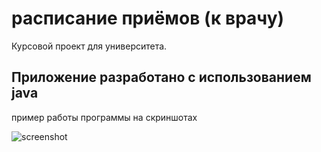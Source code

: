 # расписание приёмов (к врачу)

Курсовой проект для университета.

## Приложение разработано с использованием java

пример работы программы на скриншотах

![screenshot](C:\Users\patiskun\Desktop\1.png)
